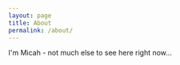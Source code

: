```yaml
---
layout: page
title: About
permalink: /about/
---
```


I'm Micah - not much else to see here right now...
